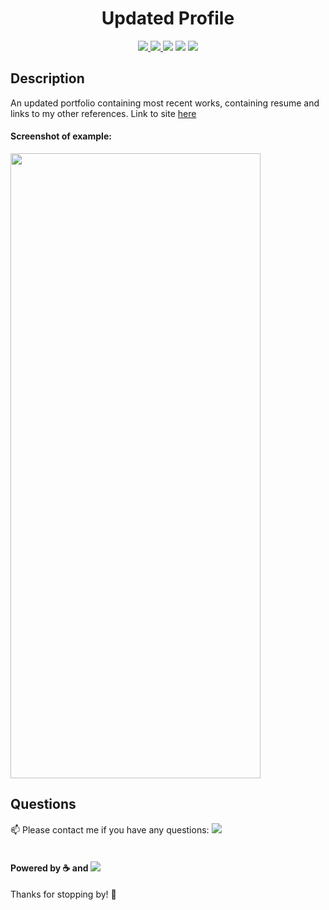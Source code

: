 <h1 align="center">Updated Profile</h1>
<p align="center">
    <a href="https://www.linkedin.com/in/meagan-james-502b78191/">
        <img src="https://img.shields.io/badge/LinkedIn-0077B5?style=for-the-badge&logo=linkedin&logoColor=white" />
    </a>
    <a href="https://github.com/merikettapearl212">
        <img src="https://img.shields.io/badge/Follow-100000?style=for-the-badge&logo=github&logoColor=white" />
    </a>
   <img src="https://img.shields.io/github/repo-size/merikettapearl212/portfolio2-Dev-Mjames?style=for-the-badge" />
  <img src="https://img.shields.io/badge/HTML-239120?style=for-the-badge&logo=html5&logoColor=white" />
  <img src="https://img.shields.io/badge/CSS-239120?&style=for-the-badge&logo=css3&logoColor=white"/>
  
</p>

## Description
An updated portfolio containing most recent works, containing resume and links to my other references.
Link to site <a href="https://merikettapearl212.github.io/megupdated_portfolio/">here</a>


#### Screenshot of example:
<img src="assets/img/portfolio/screencapture-merikettapearl212-github-io-megupdated-portfolio-2021-03-13-18_26_00.png" width="400" height="1000">



## Questions
:mailbox: Please contact me if you have any questions:
 [<img src="https://img.shields.io/badge/Gmail-D14836?style=for-the-badge&logo=gmail&logoColor=white" />](mailto:merikettapearl212@gmail.com)
 <br>
 </br>
 

#### Powered by :coffee: and <img src="https://img.shields.io/badge/Spotify-1ED760?&style=for-the-badge&logo=spotify&logoColor=white"/> 

Thanks for stopping by! :vulcan_salute: